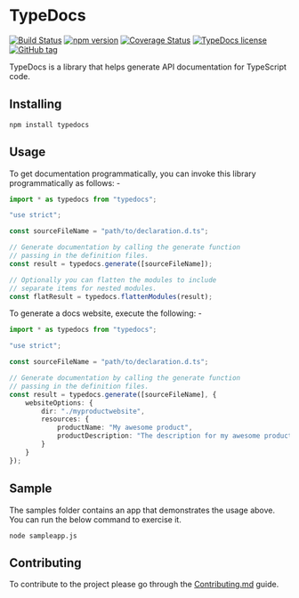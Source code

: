 # TypeDocs

[![Build Status](https://travis-ci.org/alvarorahul/TypeDocs.png?branch=master)](https://travis-ci.org/alvarorahul/TypeDocs)
[![npm version](https://badge.fury.io/js/typedocs.svg)](https://badge.fury.io/js/typedocs)
[![Coverage Status](https://coveralls.io/repos/github/alvarorahul/TypeDocs/badge.svg?branch=master)](https://coveralls.io/github/alvarorahul/TypeDocs?branch=master)
[![TypeDocs license](https://img.shields.io/npm/l/typedocs.svg)](https://github.com/alvarorahul/TypeDocs)
[![GitHub tag](https://img.shields.io/github/tag/alvarorahul/typedocs.svg)](https://github.com/alvarorahul/TypeDocs)

TypeDocs is a library that helps generate API documentation for TypeScript code.

## Installing

```
npm install typedocs
```

## Usage

To get documentation programmatically, you can invoke this library
programmatically as follows: -

```ts
import * as typedocs from "typedocs";

"use strict";

const sourceFileName = "path/to/declaration.d.ts";

// Generate documentation by calling the generate function
// passing in the definition files.
const result = typedocs.generate([sourceFileName]);

// Optionally you can flatten the modules to include
// separate items for nested modules.
const flatResult = typedocs.flattenModules(result);
```

To generate a docs website, execute the following: -

```ts
import * as typedocs from "typedocs";

"use strict";

const sourceFileName = "path/to/declaration.d.ts";

// Generate documentation by calling the generate function
// passing in the definition files.
const result = typedocs.generate([sourceFileName], {
    websiteOptions: {
        dir: "./myproductwebsite",
        resources: {
            productName: "My awesome product",
            productDescription: "The description for my awesome product.",
        }
    }
});
```

## Sample

The samples folder contains an app that demonstrates the usage above. You can
run the below command to exercise it.

```
node sampleapp.js
```

## Contributing

To contribute to the project please go through the
[Contributing.md](Contributing.md) guide.

